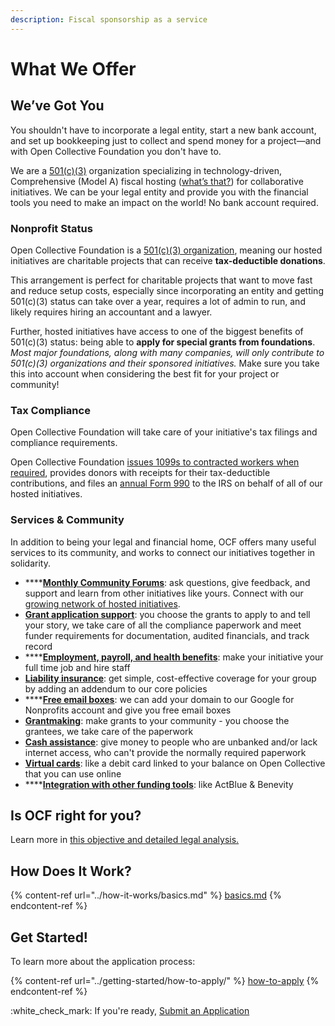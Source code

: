 ```yaml
---
description: Fiscal sponsorship as a service
---
```


# What We Offer

## We’ve Got You

You shouldn't have to incorporate a legal entity, start a new bank account, and set up bookkeeping just to collect and spend money for a project—and with Open Collective Foundation you don't have to.

We are a [501(c)(3)](fiscal-hosting.md#what-does-501-c-3-mean) organization specializing in technology-driven, Comprehensive (Model A) fiscal hosting ([what’s that?](fiscal-hosting.md)) for collaborative initiatives. We can be your legal entity and provide you with the financial tools you need to make an impact on the world! No bank account required.

### **Nonprofit Status**

Open Collective Foundation is a [501(c)(3) organization](fiscal-hosting.md#what-does-501-c-3-mean), meaning our hosted initiatives are charitable projects that can receive **tax-deductible donations**.

This arrangement is perfect for charitable projects that want to move fast and reduce setup costs, especially since incorporating an entity and getting 501(c)(3) status can take over a year, requires a lot of admin to run, and likely requires hiring an accountant and a lawyer.

Further, hosted initiatives have access to one of the biggest benefits of 501(c)(3) status: being able to **apply for special grants from foundations**. _Most major foundations, along with many companies, will only contribute to 501(c)(3) organizations and their sponsored initiatives._ Make sure you take this into account when considering the best fit for your project or community!

### **Tax Compliance**

Open Collective Foundation will take care of your initiative's tax filings and compliance requirements.

Open Collective Foundation [issues 1099s to contracted workers when required](https://docs.opencollective.com/help/expenses-and-getting-paid/tax-information#for-us-based-fiscal-hosts), provides donors with receipts for their tax-deductible contributions, and files an [annual Form 990](../about/official-information-and-documents.md#irs-form-990s) to the IRS on behalf of all of our hosted initiatives.

### Services & Community

In addition to being your legal and financial home, OCF offers many useful services to its community, and works to connect our initiatives together in solidarity.

* ****[**Monthly Community Forums**](https://opencollective.com/foundation/events): ask questions, give feedback, and support and learn from other initiatives like yours. Connect with our [growing network of hosted initiatives](https://opencollective.com/foundation#category-CONTRIBUTIONS).
* [**Grant application support**](../how-it-works/financial-contributions/grant-funding.md): you choose the grants to apply to and tell your story, we take care of all the compliance paperwork and meet funder requirements for documentation, audited financials, and track record
* ****[**Employment, payroll, and health benefits**](employment.md): make your initiative your full time job and hire staff
* [**Liability insurance**](liability-insurance.md): get simple, cost-effective coverage for your group by adding an addendum to our core policies
* ****[**Free email boxes**](emails.md): we can add your domain to our Google for Nonprofits account and give you free email boxes
* [**Grantmaking**](about-grantmaking.md): make grants to your community - you choose the grantees, we take care of the paperwork
* [**Cash assistance**](../how-it-works/policies/cash-assistance-policy.md): give money to people who are unbanked and/or lack internet access, who can't provide the normally required paperwork
* [**Virtual cards**](virtual-cards-policy.md): like a debit card linked to your balance on Open Collective that you can use online
* ****[**Integration with other funding tools**](../how-it-works/financial-contributions/third-party-fundraising-tools-and-benefits/): like ActBlue & Benevity

## Is OCF right for you?

Learn more in [this objective and detailed legal analysis.](https://docs.opencollective.foundation/faq/is-ocf-right-for-you)

## How Does It Work?

{% content-ref url="../how-it-works/basics.md" %}
[basics.md](../how-it-works/basics.md)
{% endcontent-ref %}

## Get Started!

To learn more about the application process:

{% content-ref url="../getting-started/how-to-apply/" %}
[how-to-apply](../getting-started/how-to-apply/)
{% endcontent-ref %}

:white\_check\_mark: If you're ready, [Submit an Application](https://www.opencollective.com/foundation/apply)
